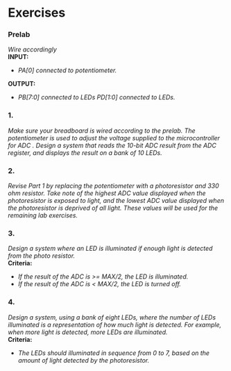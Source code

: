 # Exercises

### Prelab
*Wire accordingly*  
**INPUT:**  
  * *PA[0] connected to potentiometer.*  

**OUTPUT:**  
  * *PB[7:0] connected to LEDs PD[1:0] connected to LEDs.*

### 1. 
*Make sure your breadboard is wired according to the prelab. The potentiometer is used to adjust the voltage supplied to the microcontroller for ADC . Design a system that reads the 10-bit ADC result from the ADC register, and displays the result on a bank of 10 LEDs.*

### 2. 
*Revise Part 1 by replacing the potentiometer with a photoresistor and 330 
ohm resistor. Take note of the highest ADC value displayed when the photoresistor is exposed to light, and the lowest ADC value displayed when the photoresistor is deprived of all light. These values will be used for the remaining lab exercises.*

### 3. 
*Design a system where an LED is illuminated if enough light is detected from the photo resistor.*  
**Criteria:**
  * *If the result of the ADC is >= MAX/2, the LED is illuminated.*
  * *If the result of the ADC is < MAX/2, the LED is turned off.*

### 4.
*Design a system, using a bank of eight LEDs, where the number of LEDs illuminated is a representation of how much light is detected. For example, when more light is detected, more LEDs are illuminated.*  
**Criteria:**
  * *The LEDs should illuminated in sequence from 0 to 7, based on the amount of light detected by the photoresistor.*

